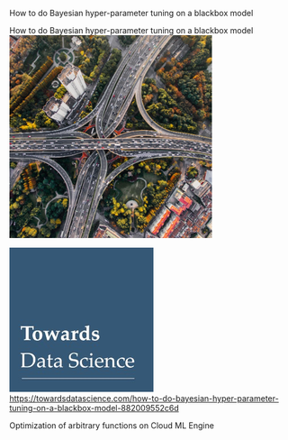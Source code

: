How to do Bayesian hyper-parameter tuning on a blackbox model

How to do Bayesian hyper-parameter tuning on a blackbox model
![](../_resources/fdf338a6b859e7e499dc52ab45b42eab.png)

![](../_resources/27180fd1aa3beb2a2cac92bc4a4bb063.jpg)https://towardsdatascience.com/how-to-do-bayesian-hyper-parameter-tuning-on-a-blackbox-model-882009552c6d

Optimization of arbitrary functions on Cloud ML Engine